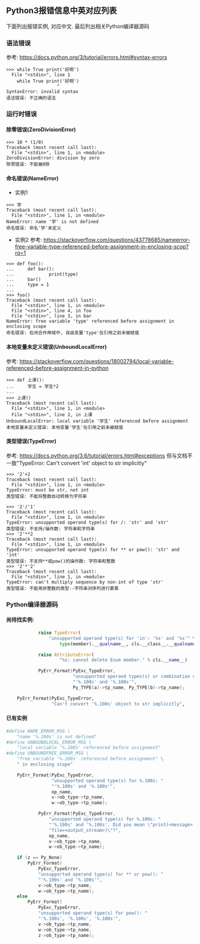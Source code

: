## Python3报错信息中英对应列表

下面列出报错实例, 对应中文. 最后列出相关Python编译器源码

### 语法错误
参考: https://docs.python.org/3/tutorial/errors.html#syntax-errors
```
>>> while True print('好啊')
  File "<stdin>", line 1
    while True print('好啊')
                   ^
SyntaxError: invalid syntax
语法错误: 不正确的语法
```

### 运行时错误

#### 除零错误(ZeroDivisionError)
```
>>> 10 * (1/0)
Traceback (most recent call last):
  File "<stdin>", line 1, in <module>
ZeroDivisionError: division by zero
除零错误: 不能被0除
```

#### 命名错误(NameError)
- 实例1
```
>>> 学
Traceback (most recent call last):
  File "<stdin>", line 1, in <module>
NameError: name '学' is not defined
命名错误: 命名'学'未定义
```
- 实例2
参考: https://stackoverflow.com/questions/43778685/nameerror-free-variable-type-referenced-before-assignment-in-enclosing-scop?rq=1
```
>>> def foo():
...     def bar():
...             print(type)
...     bar()
...     type = 1
... 
>>> foo()
Traceback (most recent call last):
  File "<stdin>", line 1, in <module>
  File "<stdin>", line 4, in foo
  File "<stdin>", line 3, in bar
NameError: free variable 'type' referenced before assignment in enclosing scope
命名错误: 在闭合作用域中, 自由变量'type'在引用之前未被赋值
```

#### 本地变量未定义错误(UnboundLocalError)
参考: https://stackoverflow.com/questions/18002794/local-variable-referenced-before-assignment-in-python
```
>>> def 上课():
...     学生 = 学生*2
... 
>>> 上课()
Traceback (most recent call last):
  File "<stdin>", line 1, in <module>
  File "<stdin>", line 2, in 上课
UnboundLocalError: local variable '学生' referenced before assignment
本地变量未定义错误: 本地变量'学生'在引用之前未被赋值
```

#### 类型错误(TypeError)
参考: https://docs.python.org/3.6/tutorial/errors.html#exceptions
但与文档不一致"TypeError: Can't convert 'int' object to str implicitly"
```
>>> '2'+2
Traceback (most recent call last):
  File "<stdin>", line 1, in <module>
TypeError: must be str, not int
类型错误: 不能将整数自动转换为字符串
```

```
>>> '2'/'1'
Traceback (most recent call last):
  File "<stdin>", line 1, in <module>
TypeError: unsupported operand type(s) for /: 'str' and 'str'
类型错误: 不支持/操作数: 字符串和字符串
>>> '2'**2
Traceback (most recent call last):
  File "<stdin>", line 1, in <module>
TypeError: unsupported operand type(s) for ** or pow(): 'str' and 'int'
类型错误: 不支持**或pow()的操作数: 字符串和整数
>>> '2'*'2'
Traceback (most recent call last):
  File "<stdin>", line 1, in <module>
TypeError: can't multiply sequence by non-int of type 'str'
类型错误: 不能用非整数的类型--字符串对序列进行累乘
```

### Python编译器源码

#### 尚待找实例:
```python
            raise TypeError(
                "unsupported operand type(s) for 'in': '%s' and '%s'" % (
                    type(member).__qualname__, cls.__class__.__qualname__))
```

```python
            raise AttributeError(
                    "%s: cannot delete Enum member." % cls.__name__)
```

```c
            PyErr_Format(PyExc_TypeError,
                         "unsupported operand types(s) or combination of types: "
                         "'%.100s' and '%.100s'",
                         Py_TYPE(a)->tp_name, Py_TYPE(b)->tp_name);
```

```python
    PyErr_Format(PyExc_TypeError,
                 "Can't convert '%.100s' object to str implicitly",
```

#### 已有实例
```python
#define NAME_ERROR_MSG \
    "name '%.200s' is not defined"
#define UNBOUNDLOCAL_ERROR_MSG \
    "local variable '%.200s' referenced before assignment"
#define UNBOUNDFREE_ERROR_MSG \
    "free variable '%.200s' referenced before assignment" \
    " in enclosing scope"
```

```c
    PyErr_Format(PyExc_TypeError,
                 "unsupported operand type(s) for %.100s: "
                 "'%.100s' and '%.100s'",
                 op_name,
                 v->ob_type->tp_name,
                 w->ob_type->tp_name);
```

```c
            PyErr_Format(PyExc_TypeError,
                "unsupported operand type(s) for %.100s: "
                "'%.100s' and '%.100s'. Did you mean \"print(<message>, "
                "file=<output_stream>)\"?",
                op_name,
                v->ob_type->tp_name,
                w->ob_type->tp_name);
```

```c
    if (z == Py_None)
        PyErr_Format(
            PyExc_TypeError,
            "unsupported operand type(s) for ** or pow(): "
            "'%.100s' and '%.100s'",
            v->ob_type->tp_name,
            w->ob_type->tp_name);
    else
        PyErr_Format(
            PyExc_TypeError,
            "unsupported operand type(s) for pow(): "
            "'%.100s', '%.100s', '%.100s'",
            v->ob_type->tp_name,
            w->ob_type->tp_name,
            z->ob_type->tp_name);
```


